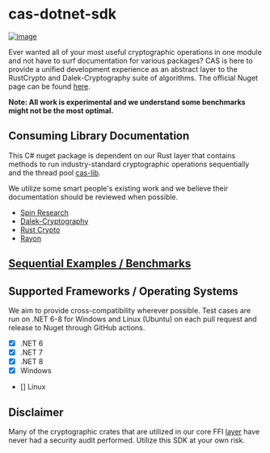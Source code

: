 # cas-dotnet-sdk

[![image](https://img.shields.io/badge/Discord-5865F2?style=for-the-badge&logo=discord&logoColor=white)](https://discord.gg/7bXXCQj45q)

Ever wanted all of your most useful cryptographic operations in one module and not have to surf documentation for various packages? 
CAS is here to provide a unified development experience as an abstract layer to the RustCrypto and Dalek-Cryptography suite of algorithms.
The official Nuget page can be found [here](https://www.nuget.org/packages/cas-dotnet-sdk).

**Note: All work is experimental and we understand some benchmarks might not be the most optimal.**

## Consuming Library Documentation
This C# nuget package is dependent on our Rust layer that contains methods to run industry-standard cryptographic operations sequentially and the thread pool [cas-lib](https://github.com/Cryptographic-API-Services/cas-lib).

We utilize some smart people's existing work and we believe their documentation should be reviewed when possible.
- [Spin Research](https://github.com/SpinResearch)
- [Dalek-Cryptography](https://github.com/dalek-cryptography)
- [Rust Crypto](https://github.com/RustCrypto)
- [Rayon](https://github.com/rayon-rs/rayon)

## [Sequential Examples / Benchmarks](./docs/EXAMPLES.md)

## Supported Frameworks / Operating Systems
We aim to provide cross-compatibility wherever possible. Test cases are run on .NET 6-8 for Windows and Linux (Ubuntu) on each pull request and release to Nuget through GitHub actions.
- [X] .NET 6
- [X] .NET 7
- [X] .NET 8
- [X] Windows
- [] Linux  

## Disclaimer
Many of the cryptographic crates that are utilized in our core FFI [layer](https://github.com/Crytographic-API-Services/cas-core-lib) have never had a security audit performed. Utilize this SDK at your own risk.
